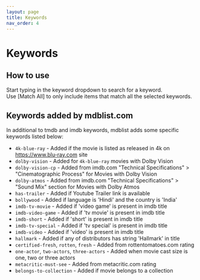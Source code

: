 ```yaml
---
layout: page
title: Keywords
nav_order: 4
---
```


# Keywords

## How to use

Start typing in the keyword dropdown to search for a keyword.  
Use [Match All] to only include items that match all the selected keywords.

## Keywords added by mdblist.com

In additional to tmdb and imdb keywords, mdblist adds some specific keywords listed below:

- `4k-blue-ray` - Added if the movie is listed as released in 4k on https://www.blu-ray.com site
- `dolby-vision` - Added for `4k-blue-ray` movies with Dolby Vision
- `dolby-vision-cp` - Added from imdb.com "Technical Specifications" > "Cinematographic Process" for Movies with Dolby Vision
- `dolby-atmos` - Added from imdb.com "Technical Specifications" > "Sound Mix" section for Movies with Dolby Atmos
- `has-trailer` - Added if Youtube Trailer link is available
- `bollywood` - Added if language is 'Hindi' and the country is 'India'
- `imdb-tv-movie` - Added if 'video game' is present in imdb title
- `imdb-video-game` - Added if 'tv movie' is present in imdb title
- `imdb-short` - Added if 'short' is present in imdb title
- `imdb-tv-special` - Added if 'tv special' is present in imdb title
- `imdb-video` - Added if 'video' is present in imdb title
- `hallmark` - Added if any of distributors has string 'Hallmark' in title
- `certified-fresh`, `rotten`, `fresh` - Added from rottentomatoes.com rating
- `one-actor`, `two-actors`, `three-actors` - Added when movie cast size is one, two or three actors
- `metacritic-must-see` - Added from metacritic.com rating
- `belongs-to-collection` - Added if movie belongs to a collection

